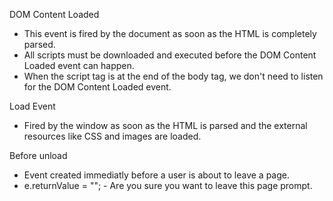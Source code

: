 DOM Content Loaded
- This event is fired by the document as soon as the HTML is completely parsed.
- All scripts must be downloaded and executed before the DOM Content Loaded event can happen.
- When the script tag is at the end of the body tag, we don't need to listen for the DOM Content Loaded event.

Load Event
- Fired by the window as soon as the HTML is parsed and the external resources like CSS and images are loaded.

Before unload
- Event created immediatly before a user is about to leave a page.
- e.returnValue = ""; - Are you sure you want to leave this page prompt.